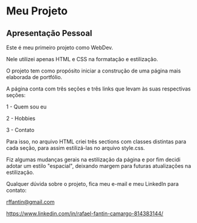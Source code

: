 # Meu Projeto
## Apresentação Pessoal

Este é meu primeiro projeto como WebDev.  

Nele utilizei apenas HTML e CSS na formatação e estilização.  

O projeto tem como propósito iniciar a construção de uma página mais elaborada de portfólio.  

A página conta com três seções e três links que levam às suas respectivas seções:  

1 - Quem sou eu  

2 - Hobbies  

3 - Contato  

  
  
Para isso, no arquivo HTML criei três sections com classes distintas para cada seção, para assim estilizá-las no arquivo style.css.  

Fiz algumas mudanças gerais na estilização da página e por fim decidi adotar um estilo "espacial", deixando margem para futuras atualizações na estilização.  


Qualquer dúvida sobre o projeto, fica meu e-mail e meu LinkedIn para contato:  

rffantin@gmail.com  

https://www.linkedin.com/in/rafael-fantin-camargo-814383144/  

